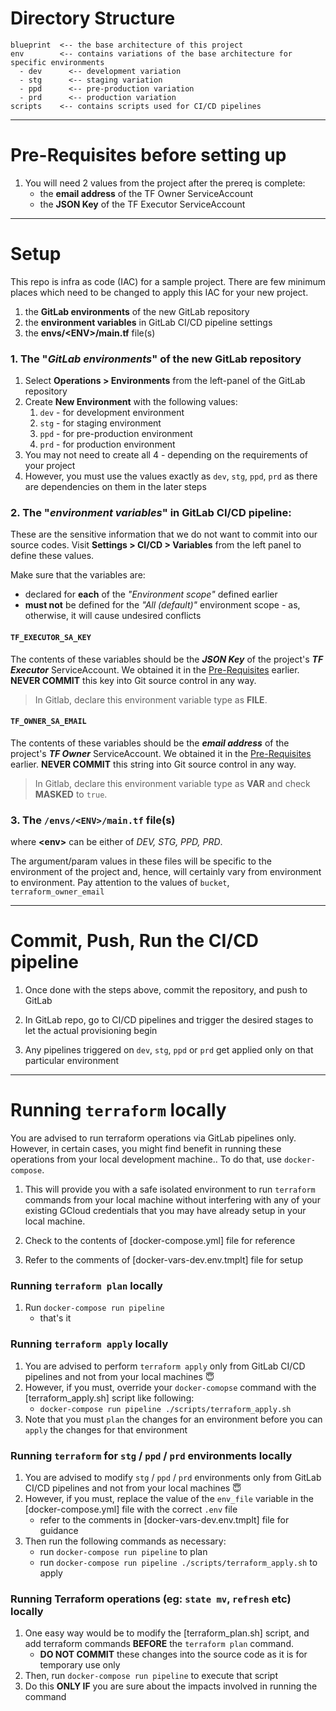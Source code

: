 # Directory Structure

```
blueprint  <-- the base architecture of this project
env        <-- contains variations of the base architecture for specific environments
  - dev      <-- development variation
  - stg      <-- staging variation
  - ppd      <-- pre-production variation
  - prd      <-- production variation
scripts    <-- contains scripts used for CI/CD pipelines
```

---

# Pre-Requisites before setting up

1. You will need 2 values from the project after the prereq is complete:
   - the **email address** of the TF Owner ServiceAccount
   - the **JSON Key** of the TF Executor ServiceAccount

---

# Setup

This repo is infra as code (IAC) for a sample project. There are few minimum places which need to be changed to apply this IAC for your new project.

1. the **GitLab environments** of the new GitLab repository
2. the **environment variables** in GitLab CI/CD pipeline settings
3. the **envs/&lt;ENV&gt;/main.tf** file(s)

### 1. The "_**GitLab environments**_" of the new GitLab repository

1. Select **Operations > Environments** from the left-panel of the GitLab repository
2. Create **New Environment** with the following values:
   1. `dev` - for development environment
   2. `stg` - for staging environment
   3. `ppd` - for pre-production environment
   4. `prd` - for production environment
3. You may not need to create all 4 - depending on the requirements of your project
4. However, you must use the values exactly as `dev`, `stg`, `ppd`, `prd` as there are dependencies on them in the later steps

### 2. The "_**environment variables**_" in GitLab CI/CD pipeline:

These are the sensitive information that we do not want to commit into our source codes. Visit **Settings > CI/CD > Variables** from the left panel to define these values.

Make sure that the variables are:

- declared for **each** of the _"Environment scope"_ defined earlier
- **must not** be defined for the _"All (default)"_ environment scope - as, otherwise, it will cause undesired conflicts

#### `TF_EXECUTOR_SA_KEY`

The contents of these variables should be the _**JSON Key**_ of the project's _**TF Executor**_ ServiceAccount. We obtained it in the [Pre-Requisites](#pre-requisites-before-setting-up) earlier. **NEVER COMMIT** this key into Git source control in any way.

> In Gitlab, declare this environment variable type as **FILE**.

#### `TF_OWNER_SA_EMAIL`

The contents of these variables should be the _**email address**_ of the project's _**TF Owner**_ ServiceAccount. We obtained it in the [Pre-Requisites](#pre-requisites-before-setting-up) earlier. **NEVER COMMIT** this string into Git source control in any way.

> In Gitlab, declare this environment variable type as **VAR** and check **MASKED** to `true`.

### 3. The `/envs/<ENV>/main.tf` file(s)

where **&lt;env&gt;** can be either of _DEV, STG, PPD, PRD_.

The argument/param values in these files will be specific to the environment of the project and, hence, will certainly vary from environment to environment. Pay attention to the values of `bucket`, `terraform_owner_email`

---

# Commit, Push, Run the CI/CD pipeline

1. Once done with the steps above, commit the repository, and push to GitLab

2. In GitLab repo, go to CI/CD pipelines and trigger the desired stages to let the actual provisioning begin

3. Any pipelines triggered on `dev`, `stg`, `ppd` or `prd` get applied only on that particular environment

---

# Running `terraform` locally

You are advised to run terraform operations via GitLab pipelines only. However, in certain cases, you might find benefit in running these operations from your local development machine.. To do that, use `docker-compose`.

1. This will provide you with a safe isolated environment to run `terraform` commands from your local machine without interfering with any of your existing GCloud credentials that you may have already setup in your local machine.

2. Check to the contents of [docker-compose.yml] file for reference

3. Refer to the comments of [docker-vars-dev.env.tmplt] file for setup

### Running `terraform plan` locally

1. Run `docker-compose run pipeline`
   - that's it

### Running `terraform apply` locally

1. You are advised to perform `terraform apply` only from GitLab CI/CD pipelines and not from your local machines 😇
2. However, if you must, override your `docker-comopse` command with the [terraform_apply.sh]
   script like following:
   - `docker-compose run pipeline ./scripts/terraform_apply.sh`
3. Note that you must `plan` the changes for an environment before you can `apply` the changes for that environment

### Running `terraform` for `stg` / `ppd` / `prd` environments locally

1. You are advised to modify `stg` / `ppd` / `prd` environments only from GitLab CI/CD pipelines and not from your local machines 😇
2. However, if you must, replace the value of the `env_file` variable in the [docker-compose.yml]
   file with the correct `.env` file
   - refer to the comments in [docker-vars-dev.env.tmplt]
     file for guidance
3. Then run the following commands as necessary:
   - run `docker-compose run pipeline` to plan
   - run `docker-compose run pipeline ./scripts/terraform_apply.sh` to apply

### Running Terraform operations (eg: `state mv`, `refresh` etc) locally

1. One easy way would be to modify the [terraform_plan.sh] script, and add terraform commands **BEFORE** the `terraform plan` command.
   - **DO NOT COMMIT** these changes into the source code as it is for temporary use only
2. Then, run `docker-compose run pipeline` to execute that script
3. Do this **ONLY IF** you are sure about the impacts involved in running the command
